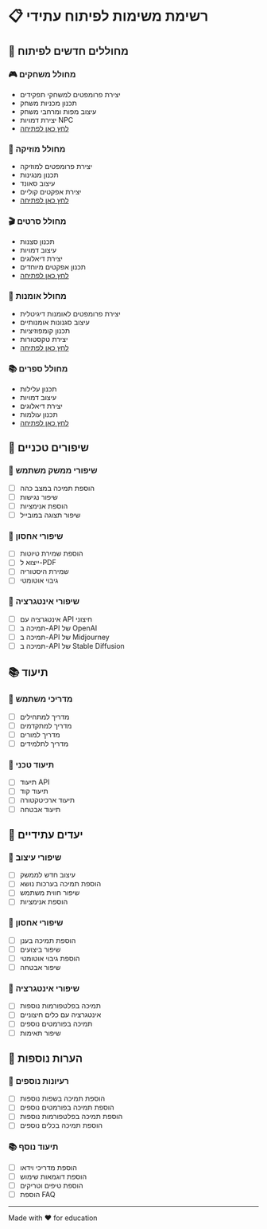 # 📋 רשימת משימות לפיתוח עתידי

## 🎨 מחוללים חדשים לפיתוח

### 🎮 מחולל משחקים

- יצירת פרומפטים למשחקי תפקידים
- תכנון מכניות משחק
- עיצוב מפות ומרחבי משחק
- יצירת דמויות NPC
- [לחץ כאן לפתיחה](Game-Generator.html)

### 🎵 מחולל מוזיקה

- יצירת פרומפטים למוזיקה
- תכנון מנגינות
- עיצוב סאונד
- יצירת אפקטים קוליים
- [לחץ כאן לפתיחה](Music-Generator.html)

### 🎬 מחולל סרטים

- תכנון סצנות
- עיצוב דמויות
- יצירת דיאלוגים
- תכנון אפקטים מיוחדים
- [לחץ כאן לפתיחה](Movie-Generator.html)

### 🎨 מחולל אומנות

- יצירת פרומפטים לאומנות דיגיטלית
- עיצוב סגנונות אומנותיים
- תכנון קומפוזיציות
- יצירת טקסטורות
- [לחץ כאן לפתיחה](Art-Generator.html)

### 📚 מחולל ספרים

- תכנון עלילות
- עיצוב דמויות
- יצירת דיאלוגים
- תכנון עולמות
- [לחץ כאן לפתיחה](Book-Generator.html)

## 🔧 שיפורים טכניים

### 🎨 שיפורי ממשק משתמש

- [ ] הוספת תמיכה במצב כהה
- [ ] שיפור נגישות
- [ ] הוספת אנימציות
- [ ] שיפור תצוגה במובייל

### 💾 שיפורי אחסון

- [ ] הוספת שמירת טיוטות
- [ ] ייצוא ל-PDF
- [ ] שמירת היסטוריה
- [ ] גיבוי אוטומטי

### 🔄 שיפורי אינטגרציה

- [ ] אינטגרציה עם API חיצוני
- [ ] תמיכה ב-API של OpenAI
- [ ] תמיכה ב-API של Midjourney
- [ ] תמיכה ב-API של Stable Diffusion

## 📚 תיעוד

### 📖 מדריכי משתמש

- [ ] מדריך למתחילים
- [ ] מדריך למתקדמים
- [ ] מדריך למורים
- [ ] מדריך לתלמידים

### 📝 תיעוד טכני

- [ ] תיעוד API
- [ ] תיעוד קוד
- [ ] תיעוד ארכיטקטורה
- [ ] תיעוד אבטחה

## 🎯 יעדים עתידיים

### 🎨 שיפורי עיצוב

- [ ] עיצוב חדש לממשק
- [ ] הוספת תמיכה בערכות נושא
- [ ] שיפור חווית משתמש
- [ ] הוספת אנימציות

### 💾 שיפורי אחסון

- [ ] הוספת תמיכה בענן
- [ ] שיפור ביצועים
- [ ] הוספת גיבוי אוטומטי
- [ ] שיפור אבטחה

### 🔄 שיפורי אינטגרציה

- [ ] תמיכה בפלטפורמות נוספות
- [ ] אינטגרציה עם כלים חיצוניים
- [ ] תמיכה בפורמטים נוספים
- [ ] שיפור תאימות

## 📝 הערות נוספות

### 🎨 רעיונות נוספים

- [ ] הוספת תמיכה בשפות נוספות
- [ ] הוספת תמיכה בפורמטים נוספים
- [ ] הוספת תמיכה בפלטפורמות נוספות
- [ ] הוספת תמיכה בכלים נוספים

### 📚 תיעוד נוסף

- [ ] הוספת מדריכי וידאו
- [ ] הוספת דוגמאות שימוש
- [ ] הוספת טיפים וטריקים
- [ ] הוספת FAQ

---
Made with ❤️ for education
